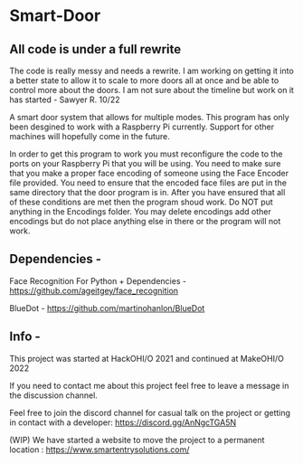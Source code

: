 # Smart-Door

## __All code is under a full rewrite__
The code is really messy and needs a rewrite. I am working on getting it into a better state to allow it to scale to more doors all at once and be able to control more about the doors. I am not sure about the timeline but work on it has started - Sawyer R. 10/22


A smart door system that allows for multiple modes.
This program has only been desgined to work with a Raspberry Pi currently. Support for other machines will hopefully come in the future.

In order to get this program to work you must reconfigure the code to the ports on your Raspberry Pi that you will be using. You need to make sure that you make a proper face encoding of someone using the Face Encoder file provided. You need to ensure that the encoded face files are put in the same directory that the door program is in. After you have ensured that all of these conditions are met then the program shoud work. Do NOT put anything in the Encodings folder. You may delete encodings add other encodings but do not place anything else in there or the program will not work.

## Dependencies -

Face Recognition For Python + Dependencies - <https://github.com/ageitgey/face_recognition>

BlueDot - <https://github.com/martinohanlon/BlueDot>

## Info -

This project was started at HackOHI/O 2021 and continued at MakeOHI/O 2022

If you need to contact me about this project feel free to leave a message in the discussion channel.

Feel free to join the discord channel for casual talk on the project or getting in contact with a developer: <https://discord.gg/AnNgcTGA5N>

(WIP) We have started a website to move the project to a permanent location : <https://www.smartentrysolutions.com/>

